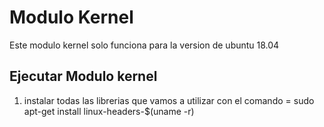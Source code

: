 # Modulo Kernel

Este modulo kernel solo funciona para la version de ubuntu 18.04

## Ejecutar Modulo kernel

1. instalar todas las librerias que vamos a utilizar con el comando = sudo apt-get install linux-headers-$(uname -r)